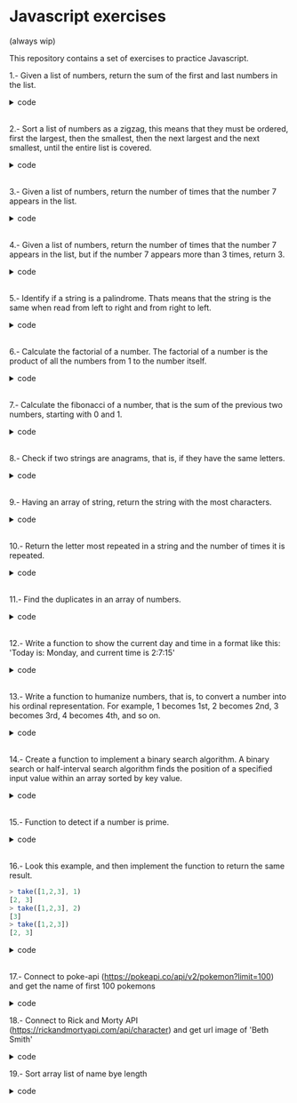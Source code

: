 # Javascript exercises

(always wip)

This repository contains a set of exercises to practice Javascript.

1.- Given a list of numbers, return the sum of the first and last numbers in the list.

<details>
<summary>code</summary>

```js
function sumFirstAndLast(numbers) {
  return numbers[0] + numbers[numbers.length - 1];
}
```

</details>
<br/>

2.- Sort a list of numbers as a zigzag, this means that they must be ordered, first the largest, then the smallest, then the next largest and the next smallest, until the entire list is covered.

<details>
<summary>code</summary>

```js
function zigzag(numbers) {
  const sorted = numbers.sort((a, b) => a - b);
  const result = [];
  while (sorted.length) {
    result.push(sorted.pop());
    result.push(sorted.shift());
  }
  return result;
}
```

</details>
<br/>

3.- Given a list of numbers, return the number of times that the number 7 appears in the list.

<details>
<summary>code</summary>

```js
function count7(numbers) {
  return numbers.filter((number) => number === 7).length;
}
```

</details>
<br/>

4.- Given a list of numbers, return the number of times that the number 7 appears in the list, but if the number 7 appears more than 3 times, return 3.

<details>
<summary>code</summary>

```js
function count7(numbers) {
  const count = numbers.filter((number) => number === 7).length;
  return count > 3 ? 3 : count;
}
```

</details>
<br/>

5.- Identify if a string is a palindrome. Thats means that the string is the same when read from left to right and from right to left.

<details>
<summary>code</summary>

```js
function isPalindrome(string) {
  return string === string.split('').reverse().join('');
}
```

</details>
<br/>

6.- Calculate the factorial of a number. The factorial of a number is the product of all the numbers from 1 to the number itself.

<details>
<summary>code</summary>

```js
function factorial(number) {
  if (number === 0) return 1;
  return number * factorial(number - 1);
}
```

</details>
<br/>

7.- Calculate the fibonacci of a number, that is the sum of the previous two numbers, starting with 0 and 1.

<details>
<summary>code</summary>

```js
function fibonacci(number) {
  if (number === 0) return 0;
  if (number === 1) return 1;
  return fibonacci(number - 1) + fibonacci(number - 2);
}
```

</details>
<br/>

8.- Check if two strings are anagrams, that is, if they have the same letters.

<details>
<summary>code</summary>

```js
function isAnagram(string1, string2) {
  return (
    string1.split('').sort().join('') === string2.split('').sort().join('')
  );
}
```

</details>
<br/>

9.- Having an array of string, return the string with the most characters.

<details>
<summary>code</summary>

```js
function longestString(strings) {
  return strings.reduce((longest, current) =>
    current.length > longest.length ? current : longest
  );
}
```

</details>
<br/>

10.- Return the letter most repeated in a string and the number of times it is repeated.

<details>
<summary>code</summary>

```js
function mostRepeated(string) {
  const letters = string.split('');
  const lettersCount = letters.reduce((count, letter) => {
    count[letter] = count[letter] ? count[letter] + 1 : 1;
    return count;
  }, {});
  const mostRepeated = Object.keys(lettersCount).reduce(
    (mostRepeated, letter) =>
      lettersCount[letter] > lettersCount[mostRepeated] ? letter : mostRepeated
  );
  return [mostRepeated, lettersCount[mostRepeated]];
}
```

</details>
<br/>

11.- Find the duplicates in an array of numbers.

<details>
<summary>code</summary>

```js
function findDuplicates(numbers) {
  const duplicates = [];
  const numbersCount = numbers.reduce((count, number) => {
    count[number] = count[number] ? count[number] + 1 : 1;
    return count;
  }, {});
  Object.keys(numbersCount).forEach((number) => {
    if (numbersCount[number] > 1) duplicates.push(number);
  });
  return duplicates;
}
```

</details>
<br/>

12.- Write a function to show the current day and time in a format like this: 'Today is: Monday, and current time is 2:7:15'

<details>
<summary>code</summary>

```js
function currentDayAndTime() {
  const date = new Date();
  const day = date.getDay();
  const dayName = [
    'Sunday',
    'Monday',
    'Tuesday',
    'Wednesday',
    'Thursday',
    'Friday',
    'Saturday',
  ][day];
  const hours = date.getHours();
  const minutes = date.getMinutes();
  const seconds = date.getSeconds();
  return `Today is: ${dayName}, and current time is ${hours}:${minutes}:${seconds}`;
}
```

</details>
<br/>

13.- Write a function to humanize numbers, that is, to convert a number into his ordinal representation. For example, 1 becomes 1st, 2 becomes 2nd, 3 becomes 3rd, 4 becomes 4th, and so on.

<details>
<summary>code</summary>

```js
function humanize(number) {
  const lastDigit = number % 10;
  const lastTwoDigits = number % 100;
  if (lastTwoDigits >= 11 && lastTwoDigits <= 13) return `${number}th`;
  if (lastDigit === 1) return `${number}st`;
  if (lastDigit === 2) return `${number}nd`;
  if (lastDigit === 3) return `${number}rd`;
  return `${number}th`;
}
```

</details>
<br/>

14.- Create a function to implement a binary search algorithm. A binary search or half-interval search algorithm finds the position of a specified input value within an array sorted by key value.

<details>
<summary>code</summary>

```js
function binarySearch(array, value) {
  let start = 0;
  let end = array.length - 1;
  while (start <= end) {
    const middle = Math.floor((start + end) / 2);
    if (array[middle] === value) return middle;
    if (array[middle] < value) start = middle + 1;
    else end = middle - 1;
  }
  return -1;
}
```

</details>
<br/>

15.- Function to detect if a number is prime.

<details>
<summary>code</summary>

```js
function isPrime(number) {
  if (number < 2) return false;
  if (number === 2) return true;
  if (number % 2 === 0) return false;
  for (let i = 3; i <= Math.sqrt(number); i += 2) {
    if (number % i === 0) return false;
  }
  return true;
}
```

</details>
<br/>

16.- Look this example, and then implement the function to return the same result.

```js
> take([1,2,3], 1)
[2, 3]
> take([1,2,3], 2)
[3]
> take([1,2,3])
[2, 3]
```

<details>
<summary>code</summary>

```js
function take(array, n = 1) {
  return array.slice(n);
}
```

</details>
<br/>

17.- Connect to poke-api (https://pokeapi.co/api/v2/pokemon?limit=100) and get the name of first 100 pokemons

<details>
<summary>code</summary>

```js
// connect to pokeapi and get the pokemons name only using vanilla js and fetch
fetch('https://pokeapi.co/api/v2/pokemon?limit=100')
  .then((response) => response.json())
  .then((data) => {
    const pokemons = data.results.map((pokemon) => pokemon.name);
    console.log(pokemons);
  });
```

</details>

18.- Connect to Rick and Morty API (https://rickandmortyapi.com/api/character) and get url image of 'Beth Smith'

<details>
<summary>code</summary>

```js
// connect to Rick and Morty API and get url for 'Beth Smith'
fetch('https://rickandmortyapi.com/api/character')
  .then((response) => response.json())
  .then((data) => {
    const beth = data.results.find(
      (character) => character.name === 'Beth Smith'
    );
    console.log(beth.image);
  });
```

</details>

19.- Sort array list of name bye length

<details>
<summary>code</summary>

```js
const names = ['John', 'Harrison Ford', 'George', 'Jai', 'Peterson'];
names.sort((a, b) => a.length - b.length);
console.log(names);
```
